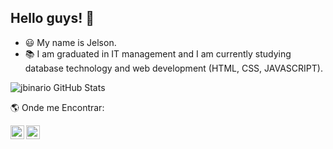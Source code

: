 ## Hello guys! 👋

- 😃 My name is Jelson.
- 📚 I am graduated in IT management and I am currently studying database technology and web development (HTML, CSS, JAVASCRIPT).


![jbinario GitHub Stats](https://github-readme-stats.vercel.app/api?username=jbinario&show_icons=true)

🌎 Onde me Encontrar:

<a target="_blank" href="https://www.linkedin.com/in/jelsonalves/">
  <img align="left" alt="LinkdeIN" width="22px" src="https://img.icons8.com/cute-clipart/64/000000/linkedin.png"/>
</a>

<a target="_blank" href="https://api.whatsapp.com/send?phone=11951375018">
  <img align="left" alt="Whatsapp" width="22px" src="https://img.icons8.com/cute-clipart/64/000000/whatsapp.png"/>
</a>

